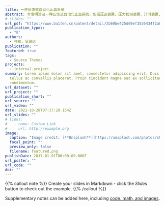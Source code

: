 ```yaml
---
title: 一种反馈式自动化止血系统
abstract: 本发明涉及一种反馈式自动化止血系统，包括压迫装置、压力检测装置、计时装置、报警装置、湿度传感装置、温度传感装置和控制装置，控制装置控制压力检测装置检测出血部位的压强，根据监测结果对压迫装置进行调节，达到额定止血压强范围时，开启计时装置开始计时，时间达到额定止血时间时提取湿度传感装置的信号检测是否流出液体，若否，则判定止血成功；若是，则提取温度传感装置的电信号计算液体温度，当液体温度高于人体温度阈值时，判定止血失败；反之判定止血成功；若止血失败，则继续止血；若止血成功，则停止止血。与现有技术相比，本发明具有准确性高、安全性更强等优点。
# slides: ""
url_pdf: "https://www.baiten.cn/patent/detail/2b60be425d08ef3536434f2a882248b64ef4ec740baea7cd?sc=&fq=&type=&sort=&sortField=&q=%E5%90%B4%E8%87%B4%E8%BF%9C%2B%E5%90%8C%E6%B5%8E%E5%A4%A7%E5%AD%A6&rows=10#1/CN202111091075.1/detail/abst"
publication_types:
  - "8"
authors:
  - 齐鹏，吴致远
publication: ""
featured: true
tags:
  - Source Themes
projects:
  - internal-project
summary: Lorem ipsum dolor sit amet, consectetur adipiscing elit. Duis posuere
  tellus ac convallis placerat. Proin tincidunt magna sed ex sollicitudin
  condimentum.
url_dataset: ""
url_project: ""
publication_short: ""
url_source: ""
url_video: ""
date: 2021-10-28T07:37:28.154Z
url_slides: ""
# links:
#   - name: Custom Link
#     url: http://example.org
image:
  caption: "Image credit: [**Unsplash**](https://unsplash.com/photos/s9CC2SKySJM)"
  focal_point: ""
  preview_only: false
  filename: featured.png
publishDate: 2017-01-01T00:00:00.000Z
url_poster: ""
url_code: ""
doi: ""
---
```


{{% callout note %}}
Create your slides in Markdown - click the *Slides* button to check out the example.
{{% /callout %}}

Supplementary notes can be added here, including [code, math, and images](https://wowchemy.com/docs/writing-markdown-latex/).
